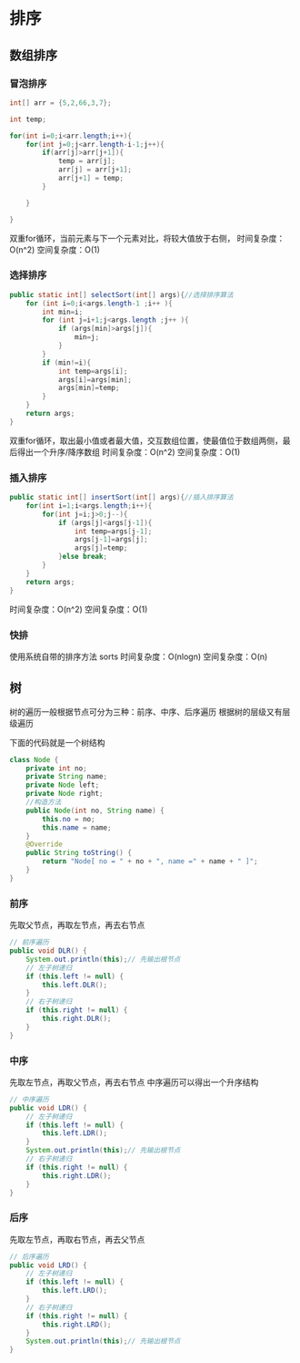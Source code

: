 # 排序
## 数组排序
### 冒泡排序
```java
int[] arr = {5,2,66,3,7};

int temp;

for(int i=0;i<arr.length;i++){
    for(int j=0;j<arr.length-i-1;j++){
        if(arr[j]>arr[j+1]){
            temp = arr[j];
            arr[j] = arr[j+1];
            arr[j+1] = temp;
        }

    }

}
```
双重for循环，当前元素与下一个元素对比，将较大值放于右侧，
时间复杂度：O(n^2)
空间复杂度：O(1)

### 选择排序
```java
public static int[] selectSort(int[] args){//选择排序算法   
    for (int i=0;i<args.length-1 ;i++ ){   
        int min=i;   
        for (int j=i+1;j<args.length ;j++ ){   
            if (args[min]>args[j]){   
                min=j;   
            }   
        }   
        if (min!=i){  
            int temp=args[i];  
            args[i]=args[min];  
            args[min]=temp;          
        }  
    }  
    return args;  
} 
```
双重for循环，取出最小值或者最大值，交互数组位置，使最值位于数组两侧，最后得出一个升序/降序数组
时间复杂度：O(n^2)
空间复杂度：O(1)

### 插入排序
```java
public static int[] insertSort(int[] args){//插入排序算法   
    for(int i=1;i<args.length;i++){   
        for(int j=i;j>0;j--){   
            if (args[j]<args[j-1]){   
                int temp=args[j-1];  
                args[j-1]=args[j];  
                args[j]=temp;          
            }else break;   
        }  
    }  
    return args;  
} 
```
时间复杂度：O(n^2)
空间复杂度：O(1)

### 快排
使用系统自带的排序方法 sorts
时间复杂度：O(nlogn)
空间复杂度：O(n)



## 树
树的遍历一般根据节点可分为三种：前序、中序、后序遍历
根据树的层级又有层级遍历

下面的代码就是一个树结构

```java
class Node {
	private int no;
	private String name;
	private Node left;
	private Node right;
	//构造方法
	public Node(int no, String name) {
		this.no = no;
		this.name = name;
	}
	@Override
	public String toString() {
		return "Node[ no = " + no + ", name =" + name + " ]";
	}
}

```

### 前序
先取父节点，再取左节点，再去右节点
```java
// 前序遍历
public void DLR() {
    System.out.println(this);// 先输出根节点
    // 左子树递归
    if (this.left != null) {
        this.left.DLR();
    }
    // 右子树递归
    if (this.right != null) {
        this.right.DLR();
    }
}
```

### 中序
先取左节点，再取父节点，再去右节点
中序遍历可以得出一个升序结构
```java
// 中序遍历
public void LDR() {
    // 左子树递归
    if (this.left != null) {
        this.left.LDR();
    }
    System.out.println(this);// 先输出根节点
    // 右子树递归
    if (this.right != null) {
        this.right.LDR();
    }
}
```

### 后序
先取左节点，再取右节点，再去父节点

```java
// 后序遍历
public void LRD() {
    // 左子树递归
    if (this.left != null) {
        this.left.LRD();
    }
    // 右子树递归
    if (this.right != null) {
        this.right.LRD();
    }
    System.out.println(this);// 先输出根节点
}
```